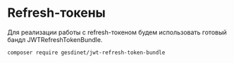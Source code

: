 # Refresh-токены

Для реализации работы с refresh-токеном будем использовать готовый бандл JWTRefreshTokenBundle.

```
composer require gesdinet/jwt-refresh-token-bundle
```